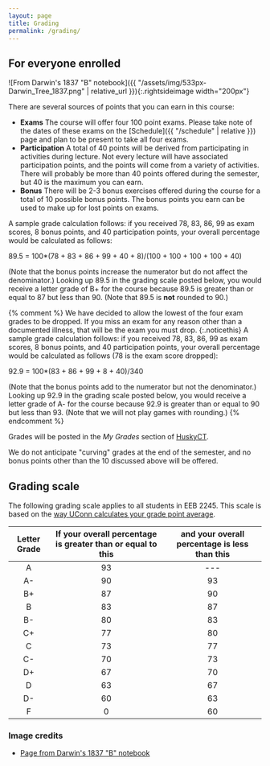 ```yaml
---
layout: page
title: Grading
permalink: /grading/
---
```


## For everyone enrolled
![From Darwin's 1837 "B" notebook]({{ "/assets/img/533px-Darwin_Tree_1837.png" | relative_url }}){:.rightsideimage
 width="200px"}

There are several sources of points that you can earn in this course:
* **Exams** The course will offer four 100 point exams. Please take note of the dates of these exams on the [Schedule]({{ "/schedule" | relative }}) page and plan to be present to take all four exams. 
* **Participation** A total of 40 points will be derived from participating in activities during lecture. Not every lecture will have associated participation points, and the points will come from a variety of activities. There will probably be more than 40 points offered during the semester, but 40 is the maximum you can earn.
* **Bonus** There will be 2-3 bonus exercises offered during the course for a total of 10 possible bonus points. The bonus points you earn can be used to make up for lost points on exams. 

A sample grade calculation follows: if you received 78, 83, 86, 99 as exam scores, 8 bonus points, and 40 participation points, your overall percentage would be calculated as follows: 

89.5 = 100*(78 + 83 + 86 + 99 + 40 + 8)/(100 + 100 + 100 + 100 + 40)

(Note that the bonus points increase the numerator but do not affect the denominator.) Looking up 89.5 in the grading scale posted below, you would receive a letter grade of B+ for the course because 89.5 is greater than or equal to 87 but less than 90. (Note that 89.5 is **not** rounded to 90.)

{% comment %}
We have decided to allow the lowest of the four exam grades to be dropped. If you miss an exam for any reason other than a documented illness, that will be the exam you must drop.
{:.noticethis} 
A sample grade calculation follows: if you received 78, 83, 86, 99 as exam scores, 8 bonus points, and 40 participation points, your overall percentage would be calculated as follows (78 is the exam score dropped): 

92.9 = 100*(83 + 86 + 99 + 8 + 40)/340

(Note that the bonus points add to the numerator but not the denominator.) Looking up 92.9 in the grading scale posted below, you would receive a letter grade of A- for the course because 92.9 is greater than or equal to 90 but less than 93. (Note that we will not play games with rounding.)
{% endcomment %} 

Grades will be posted in the _My Grades_ section of [HuskyCT](https://huskyct.uconn.edu/).

We do not anticipate "curving" grades at the end of the semester, and no bonus points other than the 10 discussed above will be offered.

## Grading scale

The following grading scale applies to all students in EEB 2245. This scale is based on the [way UConn calculates your grade point average](https://catalog.uconn.edu/academic-regulations/grade-information/).

| Letter Grade | If your overall percentage is greater than or equal to this | and your overall percentage is less than this |
| :----------: | :---------------------------------------------------------: | :-------------------------------------------: |
|      A       |                            93                               |                ---                            |
|      A-      |                            90                               |                 93                            |
|      B+      |                            87                               |                 90                            |
|      B       |                            83                               |                 87                            |
|      B-      |                            80                               |                 83                            |
|      C+      |                            77                               |                 80                            |
|      C       |                            73                               |                 77                            |
|      C-      |                            70                               |                 73                            |
|      D+      |                            67                               |                 70                            |
|      D       |                            63                               |                 67                            |
|      D-      |                            60                               |                 63                            |
|      F       |                             0                               |                 60                            |


### Image credits
- [Page from Darwin's 1837 "B" notebook](https://en.wikipedia.org/wiki/Charles_Darwin#/media/File:Darwin_Tree_1837.png)
